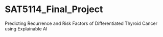 # SAT5114_Final_Project
 Predicting Recurrence and Risk Factors of Differentiated Thyroid Cancer using Explainable AI
